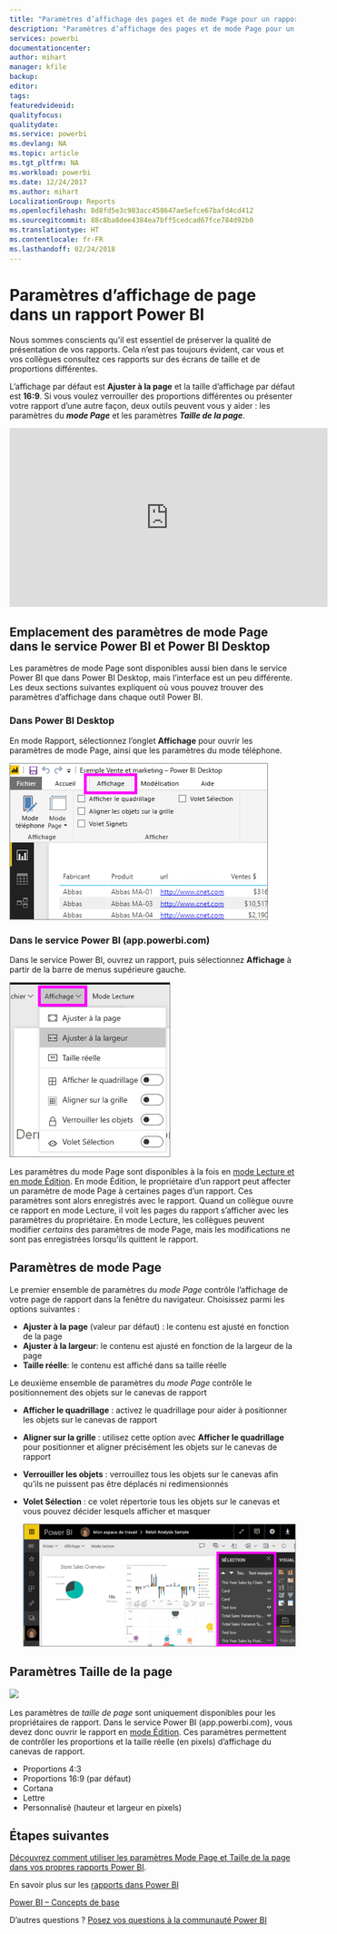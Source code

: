 ```yaml
---
title: "Paramètres d’affichage des pages et de mode Page pour un rapport"
description: "Paramètres d’affichage des pages et de mode Page pour un rapport"
services: powerbi
documentationcenter: 
author: mihart
manager: kfile
backup: 
editor: 
tags: 
featuredvideoid: 
qualityfocus: 
qualitydate: 
ms.service: powerbi
ms.devlang: NA
ms.topic: article
ms.tgt_pltfrm: NA
ms.workload: powerbi
ms.date: 12/24/2017
ms.author: mihart
LocalizationGroup: Reports
ms.openlocfilehash: 8d8fd5e3c983acc458647ae5efce67bafd4cd412
ms.sourcegitcommit: 88c8ba8dee4384ea7bff5cedcad67fce784d92b0
ms.translationtype: HT
ms.contentlocale: fr-FR
ms.lasthandoff: 02/24/2018
---
```

# <a name="page-display-settings-in-a-power-bi-report"></a>Paramètres d’affichage de page dans un rapport Power BI
Nous sommes conscients qu’il est essentiel de préserver la qualité de présentation de vos rapports. Cela n’est pas toujours évident, car vous et vos collègues consultez ces rapports sur des écrans de taille et de proportions différentes. 

L’affichage par défaut est **Ajuster à la page** et la taille d’affichage par défaut est **16:9**. Si vous voulez verrouiller des proportions différentes ou présenter votre rapport d’une autre façon, deux outils peuvent vous y aider : les paramètres du ***mode Page*** et les paramètres ***Taille de la page***.

<iframe width="560" height="315" src="https://www.youtube.com/embed/5tg-OXzxe2g" frameborder="0" allowfullscreen></iframe>


## <a name="where-to-find-page-view-settings-in-power-bi-service-and-power-bi-desktop"></a>Emplacement des paramètres de mode Page dans le service Power BI et Power BI Desktop
Les paramètres de mode Page sont disponibles aussi bien dans le service Power BI que dans Power BI Desktop, mais l’interface est un peu différente. Les deux sections suivantes expliquent où vous pouvez trouver des paramètres d’affichage dans chaque outil Power BI.

### <a name="in-power-bi-desktop"></a>Dans Power BI Desktop
En mode Rapport, sélectionnez l’onglet **Affichage** pour ouvrir les paramètres de mode Page, ainsi que les paramètres du mode téléphone.

  ![volet sélection](media/power-bi-report-display-settings/power-bi-desktop-view-settings.png)

### <a name="in-power-bi-service-apppowerbicom"></a>Dans le service Power BI (app.powerbi.com)
Dans le service Power BI, ouvrez un rapport, puis sélectionnez **Affichage** à partir de la barre de menus supérieure gauche.

![](media/power-bi-report-display-settings/power-bi-change-page-view.png)

Les paramètres du mode Page sont disponibles à la fois en [mode Lecture et en mode Édition](service-reading-view-and-editing-view.md). En mode Édition, le propriétaire d’un rapport peut affecter un paramètre de mode Page à certaines pages d’un rapport. Ces paramètres sont alors enregistrés avec le rapport. Quand un collègue ouvre ce rapport en mode Lecture, il voit les pages du rapport s’afficher avec les paramètres du propriétaire.  En mode Lecture, les collègues peuvent modifier *certains* des paramètres de mode Page, mais les modifications ne sont pas enregistrées lorsqu’ils quittent le rapport.

##    <a name="page-view-settings"></a>Paramètres de mode Page
Le premier ensemble de paramètres du *mode Page* contrôle l’affichage de votre page de rapport dans la fenêtre du navigateur.  Choisissez parmi les options suivantes :

* **Ajuster à la page** (valeur par défaut) : le contenu est ajusté en fonction de la page
* **Ajuster à la largeur**: le contenu est ajusté en fonction de la largeur de la page
* **Taille réelle**: le contenu est affiché dans sa taille réelle

Le deuxième ensemble de paramètres du *mode Page* contrôle le positionnement des objets sur le canevas de rapport

* **Afficher le quadrillage** : activez le quadrillage pour aider à positionner les objets sur le canevas de rapport
* **Aligner sur la grille** : utilisez cette option avec **Afficher le quadrillage** pour positionner et aligner précisément les objets sur le canevas de rapport 
* **Verrouiller les objets** : verrouillez tous les objets sur le canevas afin qu’ils ne puissent pas être déplacés ni redimensionnés
* **Volet Sélection** : ce volet répertorie tous les objets sur le canevas et vous pouvez décider lesquels afficher et masquer

    ![volet sélection](media/power-bi-report-display-settings/power-bi-selection-pane.png)



## <a name="page-size-settings"></a>Paramètres Taille de la page
![](media/power-bi-report-display-settings/power-bi--page-size.png)

Les paramètres de *taille de page* sont uniquement disponibles pour les propriétaires de rapport. Dans le service Power BI (app.powerbi.com), vous devez donc ouvrir le rapport en [mode Édition](service-reading-view-and-editing-view.md). Ces paramètres permettent de contrôler les proportions et la taille réelle (en pixels) d’affichage du canevas de rapport.   

* Proportions 4:3
* Proportions 16:9 (par défaut)
* Cortana
* Lettre
* Personnalisé (hauteur et largeur en pixels)

## <a name="next-steps"></a>Étapes suivantes
[Découvrez comment utiliser les paramètres Mode Page et Taille de la page dans vos propres rapports Power BI](power-bi-change-report-display-settings.md).

En savoir plus sur les [rapports dans Power BI](service-reports.md)

[Power BI – Concepts de base](service-basic-concepts.md)

D’autres questions ? [Posez vos questions à la communauté Power BI](http://community.powerbi.com/)

